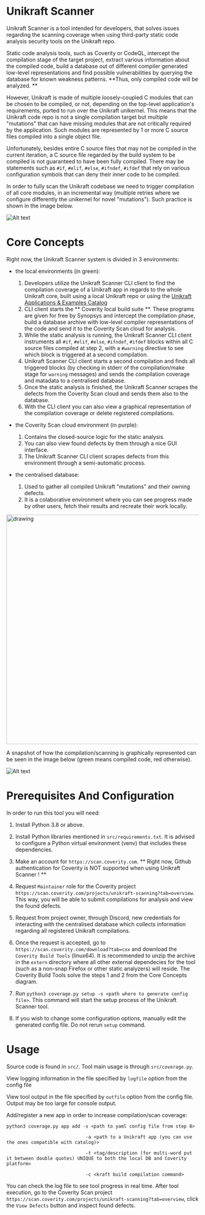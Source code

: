 # Unikraft Scanner 

Unikraft Scanner is a tool intended for developers, that solves issues regarding the scanning coverage when using third-party static code analysis security tools on the Unikraft repo.  

Static code analysis tools, such as Coverity or CodeQL, intercept the compilation stage of the target project, extract various information about the compiled code, build a database out of different compiler generated low-level representations and find possible vulnerabilities by querying the database for known weakness patterns. **Thus, only compiled code will be analyzed. ** 

However, Unikraft is made of multiple loosely-coupled C modules that can be chosen to be compiled, or not, depending on the top-level application's requirements, ported to run over the Unikraft unikernel. This means that the Unikraft code repo is not a single compilation target but multiple "mutations" that can have missing modules that are not critically required by the application. Such modules are represented by 1 or more C source files compiled into a single object file. 

Unfortunately, besides entire C source files that may not be compiled in the current iteration, a C source file regarded by the build system to be compiled is not guaranteed to have been fully compiled. There may be statements such as `#if`, `#elif`, `#else`, `#ifndef`, `#ifdef` that rely on various configuration symbols that can deny their inner code to be compiled.  

In order to fully scan the Unikraft codebase we need to trigger compilation of all core modules, in an incremental way (multiple retries where we configure differently the unikernel for novel "mutations"). Such practice is shown in the image below.

![Alt text](docs/compile_cov.png)

# Core Concepts

Right now, the Unikraft Scanner system is divided in 3 environments:

- the local environments (in green): 
    1. Developers utilize the Unikraft Scanner CLI client to find the compilation coverage of a Unikraft app in regards to the whole Unikraft core, built using a local Unikraft repo or using the [Unikraft Applications & Examples Catalog](https://github.com/unikraft/catalog)
    2. CLI client starts the ** Coverity local build suite **. These programs are given for free by Synopsys and intercept the compilation phase, build a database archive with low-level compiler representations of the code and send it to the Coverity Scan cloud for analysis.
    3. While the static analysis is running, the Unikraft Scanner CLI client instruments all `#if`, `#elif`, `#else`, `#ifndef`, `#ifdef` blocks within all C source files compiled at step 2, with a `#warning` directive to see which block is triggered at a second compilation.
    4. Unikraft Scanner CLI client starts a second compilation and finds all triggered blocks (by checking in stderr of the compilation/make stage for `warning` messages) and sends the compilation coverage and matadata to a centralised database.
    5. Once the static analysis is finished, the Unikraft Scanner scrapes the defects from the Coverity Scan cloud and sends them also to the database.
    6. With the CLI client you can also view a graphical representation of the compilation coverage or delete registered compilations.

- the Coverity Scan cloud environment (in purple):
    1. Contains the closed-source logic for the static analysis.
    2. You can also view found defects by them through a nice GUI interface.
    3. The Unikraft Scanner CLI client scrapes defects from this environment through a semi-automatic process.

- the centralised database:
    1. Used to gather all compiled Unikraft "mutations" and their owning defects.
    2. It is a colaborative environment where you can see progress made by other users, fetch their results and recreate their work locally.

<img src="docs/unikraft_scanner_tool_general.png" alt="drawing" width="1200" height=600/>

A snapshot of how the compilation/scanning is graphically represented can be seen in the image below (green means compiled code, red otherwise). 

![Alt text](docs/result_coverage.jpg) 

# Prerequisites And Configuration 

In order to run this tool you will need: 

1. Install Python 3.8 or above. 

2. Install Python libraries mentioned in `src/requirements.txt`. It is advised to configure a Python virtual environment (venv) that includes these dependencies.

3. Make an account for `https://scan.coverity.com`. ** Right now, Github authentication for Coverity is NOT supported when using Unikraft Scanner ! **

4. Request `Maintainer` role for the Coverity project `https://scan.coverity.com/projects/unikraft-scanning?tab=overview`. This way, you will be able to submit compilations for analysis and view the found defects.

5. Request from project owner, through Discord, new credentials for interacting with the centralised database which collects information regarding all registered Unikraft compilations.

6. Once the request is accepted, go to `https://scan.coverity.com/download?tab=cxx` and download the `Coverity Build Tools` (linux64). It is recommended to unzip the archive in the `extern` directory where all other external dependecies for the tool (such as a non-snap Firefox or other static analyzers) will reside. The Coverity Build Tools solve the steps 1 and 2 from the Core Concepts diagram.

7. Run `python3 coverage.py setup -s <path where to generate config file>`. This command will start the setup process of the Unikraft Scanner tool.

8. If you wish to change some configuration options, manually edit the generated config file. Do not rerun `setup` command.

# Usage 

Source code is found in `src/`. Tool main usage is through `src/coverage.py`. 

View logging information in the file specified by `logfile` option from the config file 

View tool output in the file specified by `outfile` option from the config file. Output may be too large for console output. 

Add/register a new app in order to increase compilation/scan coverage: 
````
python3 coverage.py app add -s <path to yaml config file from step 8>

                             -a <path to a Unikraft app (you can use the ones compatible with catalog)>

                             -t <tag/description (for multi-word put it between double quotes) UNIQUE to both the local DB and Coverity platform>

                             -c <kraft build compilation command>
````

You can check the log file to see tool progress in real time. After tool execution, go to the Coverity Scan project `https://scan.coverity.com/projects/unikraft-scanning?tab=overview`, click the `View Defects` button and inspect found defects.